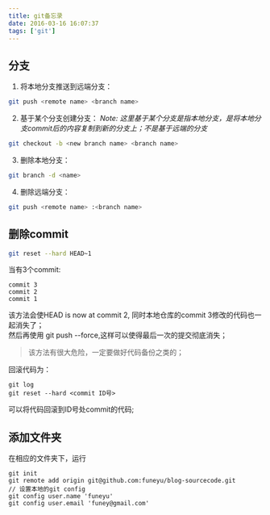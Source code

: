 ```yaml
---
title: git备忘录
date: 2016-03-16 16:07:37
tags: ['git']
---
```


## 分支
1. 将本地分支推送到远端分支：
``` bash
git push <remote name> <branch name>
```

2. 基于某个分支创建分支：
*Note: 这里基于某个分支是指本地分支，是将本地分支commit后的内容复制到新的分支上；不是基于远端的分支*
``` bash
git checkout -b <new branch name> <branch name>

```
<!--more-->

3. 删除本地分支：
``` bash
git branch -d <name>
```

4. 删除远端分支：
``` bash
git push <remote name> :<branch name>
```
## 删除commit
``` bash
git reset --hard HEAD~1
```
当有3个commit:
```
commit 3
commit 2
commit 1
```
该方法会使HEAD is now at commit 2, 同时本地仓库的commit 3修改的代码也一起消失了；  
然后再使用 git push --force,这样可以使得最后一次的提交彻底消失；
> 该方法有很大危险，一定要做好代码备份之类的；


回滚代码为：
```
git log
git reset --hard <commit ID号>
```
可以将代码回滚到ID号处commit的代码;

## 添加文件夹

在相应的文件夹下，运行
```
git init
git remote add origin git@github.com:funeyu/blog-sourcecode.git
// 设置本地的git config
git config user.name 'funeyu'
git config user.email 'funey@gmail.com'
```
